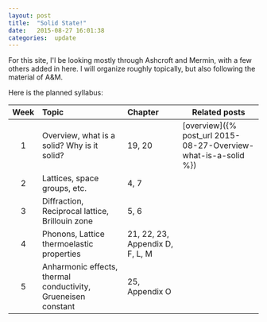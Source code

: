 ```yaml
---
layout: post
title:  "Solid State!"
date:   2015-08-27 16:01:38
categories:  update 
---
```


For this site, I'l be looking mostly through Ashcroft and Mermin, with a few others added in here. I will organize roughly topically, but also following the material of A&M.

Here is the planned syllabus:

| Week  | Topic                                       | Chapter  | Related posts  |
|:-----:|:-------------------------------------------------|:-------------------------------| ---------- |
| 1     | Overview, what is a solid? Why is it solid? |  19, 20  | [overview]({% post_url 2015-08-27-Overview-what-is-a-solid %})
| 2     | Lattices, space groups, etc.                |  4, 7    |
|  3    | Diffraction, Reciprocal lattice, Brillouin zone | 5, 6 |
| 4     | Phonons, Lattice thermoelastic properties   | 21, 22, 23, Appendix D, F, L, M|
| 5     | Anharmonic effects, thermal conductivity, Grueneisen constant | 25, Appendix O |


